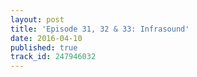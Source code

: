 ```yaml
---
layout: post
title: 'Episode 31, 32 & 33: Infrasound'
date: 2016-04-10
published: true
track_id: 247946032
---
```

<div class='list post-player' track='{{page.track_id}}'></div>